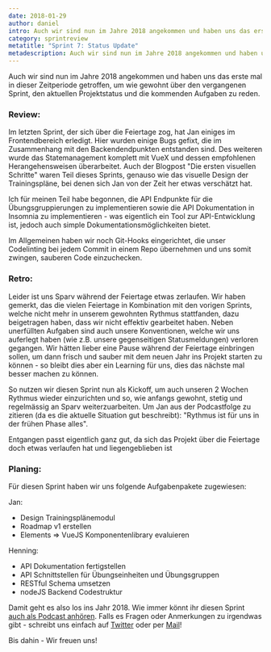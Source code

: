 ```yaml
---
date: 2018-01-29
author: daniel
intro: Auch wir sind nun im Jahre 2018 angekommen und haben uns das erste mal in dieser Zeitperiode getroffen, um wie gewohnt über den vergangenen Sprint, den aktuellen Projektstatus und die kommenden Aufgaben zu reden.
category: sprintreview
metatitle: "Sprint 7: Status Update"
metadescription: Auch wir sind nun im Jahre 2018 angekommen und haben uns das erste mal in dieser Zeitperiode getroffen, um wie gewohnt über den vergangenen Sprint, den aktuellen Projektstatus und die kommenden Aufgaben zu reden.
---
```


Auch wir sind nun im Jahre 2018 angekommen und haben uns das erste mal in dieser Zeitperiode getroffen, um wie gewohnt über den vergangenen Sprint, den aktuellen Projektstatus und die kommenden Aufgaben zu reden.


### Review:

Im letzten Sprint, der sich über die Feiertage zog, hat Jan einiges im Frontendbereich erledigt. Hier wurden einige Bugs gefixt, die im Zusammenhang mit den Backendendpunkten entstanden sind.
Des weiteren wurde das Statemanagement komplett mit VueX und dessen empfohlenen Herangehensweisen überarbeitet.
Auch der Blogpost "Die ersten visuellen Schritte" waren Teil dieses Sprints, genauso wie das visuelle Design der Trainingspläne, bei denen sich Jan von der Zeit her etwas verschätzt hat.

Ich für meinen Teil habe begonnen, die API Endpunkte für die Übungsgruppierungen zu implementieren sowie die API Dokumentation in Insomnia zu implementieren - was eigentlich ein Tool zur API-Entwicklung ist, jedoch auch simple Dokumentationsmöglichkeiten bietet.

Im Allgemeinen haben wir noch Git-Hooks eingerichtet, die unser Codelinting bei jedem Commit in einem Repo übernehmen und uns somit zwingen, sauberen Code einzuchecken.


### Retro:

Leider ist uns Sparv während der Feiertage etwas zerlaufen. Wir haben gemerkt, das die vielen Feiertage in Kombination mit den vorigen Sprints, welche nicht mehr in unserem gewohnten Rythmus stattfanden, dazu beigetragen haben, dass wir nicht effektiv gearbeitet haben.
Neben unerfüllten Aufgaben sind auch unsere Konventionen, welche wir uns auferlegt haben (wie z.B. unsere gegenseitigen Statusmeldungen) verloren gegangen.
Wir hätten lieber eine Pause während der Feiertage einbringen sollen, um dann frisch und sauber mit dem neuen Jahr ins Projekt starten zu können - so bleibt dies aber ein Learning für uns, dies das nächste mal besser machen zu können.

So nutzen wir diesen Sprint nun als Kickoff, um auch unseren 2 Wochen Rythmus wieder einzurichten und so, wie anfangs gewohnt, stetig und regelmässig an Sparv weiterzuarbeiten.
Um Jan aus der Podcastfolge zu zitieren (da es die aktuelle Situation gut beschreibt): "Rythmus ist für uns in der frühen Phase alles".

Entgangen passt eigentlich ganz gut, da sich das Projekt über die Feiertage doch etwas verlaufen hat und liegengeblieben ist


### Planing:

Für diesen Sprint haben wir uns folgende Aufgabenpakete zugewiesen:

Jan:
- Design Trainingsplänemodul
- Roadmap v1 erstellen
- Elements => VueJS Komponentenlibrary evaluieren

Henning:

- API Dokumentation fertigstellen
- API Schnittstellen für Übungseinheiten und Übungsgruppen
- RESTful Schema umsetzen
- nodeJS Backend Codestruktur


Damit geht es also los ins Jahr 2018. Wie immer könnt ihr diesen Sprint [auch als Podcast anhören](http://telegram.sparv.de/st007-entgangen/). Falls es Fragen oder Anmerkungen zu irgendwas gibt - schreibt uns einfach auf [Twitter](https://twitter.com/sparvapp) oder per [Mail](mailto:hi@sparv.de)!

Bis dahin - Wir freuen uns!
